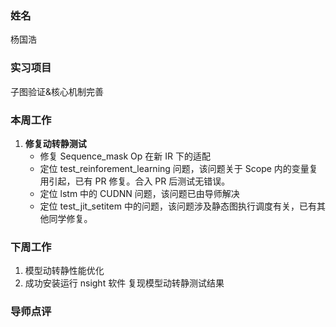 ### 姓名
杨国浩

### 实习项目
子图验证&核心机制完善

### 本周工作

1. **修复动转静测试**
    * 修复 Sequence_mask Op 在新 IR 下的适配
    * 定位 test_reinforement_learning 问题，该问题关于 Scope 内的变量复用引起，已有 PR 修复。合入 PR 后测试无错误。
    * 定位 lstm 中的 CUDNN 问题，该问题已由导师解决
    * 定位 test_jit_setitem 中的问题，该问题涉及静态图执行调度有关，已有其他同学修复。
    
### 下周工作

1. 模型动转静性能优化
2. 成功安装运行 nsight 软件 复现模型动转静测试结果

### 导师点评

